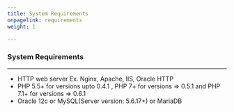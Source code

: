 ```yaml
---
title: System Requirements
onpagelink: requirements
weight: 1

---
```


### **System Requirements**
-------------------

- HTTP web server Ex. Nginx, Apache, IIS, Oracle HTTP
- PHP 5.5+ for versions upto 0.4.1 , PHP 7+ for versions =&gt; 0.5.1 and PHP 7.1+ for versions =&gt; 0.6.1
- Oracle 12c or MySQL(Server version: 5.6.17+) or MariaDB
 
